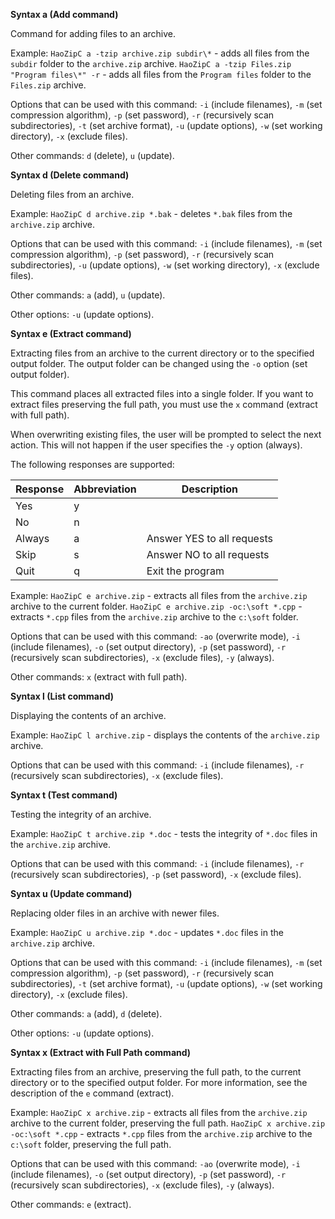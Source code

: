 ﻿**Syntax a (Add command)**

Command for adding files to an archive.

Example: `HaoZipC a -tzip archive.zip subdir\*` - adds all files from the `subdir` folder to the `archive.zip` archive. `HaoZipC a -tzip Files.zip "Program files\*" -r` - adds all files from the `Program files` folder to the `Files.zip` archive.

Options that can be used with this command: `-i` (include filenames), `-m` (set compression algorithm), `-p` (set password), `-r` (recursively scan subdirectories), `-t` (set archive format), `-u` (update options), `-w` (set working directory), `-x` (exclude files).

Other commands: `d` (delete), `u` (update).

**Syntax d (Delete command)**

Deleting files from an archive.

Example: `HaoZipC d archive.zip *.bak` - deletes `*.bak` files from the `archive.zip` archive.

Options that can be used with this command: `-i` (include filenames), `-m` (set compression algorithm), `-p` (set password), `-r` (recursively scan subdirectories), `-u` (update options), `-w` (set working directory), `-x` (exclude files).

Other commands: `a` (add), `u` (update).

Other options: `-u` (update options).

**Syntax e (Extract command)**

Extracting files from an archive to the current directory or to the specified output folder. The output folder can be changed using the `-o` option (set output folder).

This command places all extracted files into a single folder. If you want to extract files preserving the full path, you must use the `x` command (extract with full path).

When overwriting existing files, the user will be prompted to select the next action. This will not happen if the user specifies the `-y` option (always).

The following responses are supported:

| Response      | Abbreviation | Description                                 |
|---------------|--------------|---------------------------------------------|
| Yes           | y            |                                             |
| No            | n            |                                             |
| Always        | a            | Answer YES to all requests                   |
| Skip          | s            | Answer NO to all requests                    |
| Quit          | q            | Exit the program                            |

Example: `HaoZipC e archive.zip` - extracts all files from the `archive.zip` archive to the current folder. `HaoZipC e archive.zip -oc:\soft *.cpp` - extracts `*.cpp` files from the `archive.zip` archive to the `c:\soft` folder.

Options that can be used with this command: `-ao` (overwrite mode), `-i` (include filenames), `-o` (set output directory), `-p` (set password), `-r` (recursively scan subdirectories), `-x` (exclude files), `-y` (always).

Other commands: `x` (extract with full path).

**Syntax l (List command)**

Displaying the contents of an archive.

Example: `HaoZipC l archive.zip` - displays the contents of the `archive.zip` archive.

Options that can be used with this command: `-i` (include filenames), `-r` (recursively scan subdirectories), `-x` (exclude files).

**Syntax t (Test command)**

Testing the integrity of an archive.

Example: `HaoZipC t archive.zip *.doc` - tests the integrity of `*.doc` files in the `archive.zip` archive.

Options that can be used with this command: `-i` (include filenames), `-r` (recursively scan subdirectories), `-p` (set password), `-x` (exclude files).

**Syntax u (Update command)**

Replacing older files in an archive with newer files.

Example: `HaoZipC u archive.zip *.doc` - updates `*.doc` files in the `archive.zip` archive.

Options that can be used with this command: `-i` (include filenames), `-m` (set compression algorithm), `-p` (set password), `-r` (recursively scan subdirectories), `-t` (set archive format), `-u` (update options), `-w` (set working directory), `-x` (exclude files).

Other commands: `a` (add), `d` (delete).

Other options: `-u` (update options).

**Syntax x (Extract with Full Path command)**

Extracting files from an archive, preserving the full path, to the current directory or to the specified output folder. For more information, see the description of the `e` command (extract).

Example: `HaoZipC x archive.zip` - extracts all files from the `archive.zip` archive to the current folder, preserving the full path. `HaoZipC x archive.zip -oc:\soft *.cpp` - extracts `*.cpp` files from the `archive.zip` archive to the `c:\soft` folder, preserving the full path.

Options that can be used with this command: `-ao` (overwrite mode), `-i` (include filenames), `-o` (set output directory), `-p` (set password), `-r` (recursively scan subdirectories), `-x` (exclude files), `-y` (always).

Other commands: `e` (extract).
